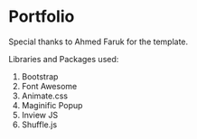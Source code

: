 # Portfolio

Special thanks to Ahmed Faruk for the template.

Libraries and Packages used:
1. Bootstrap
2. Font Awesome
3. Animate.css
4. Maginific Popup
5. Inview JS
6. Shuffle.js
